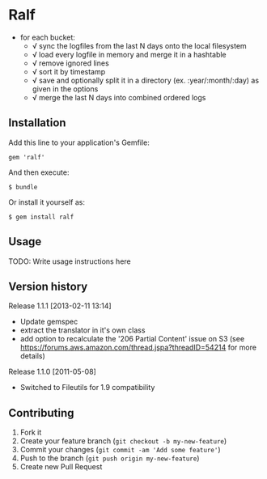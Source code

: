 # Ralf

- for each bucket:
  - √ sync the logfiles from the last N days onto the local filesystem
  - √ load every logfile in memory and merge it in a hashtable
  - √ remove ignored lines
  - √ sort it by timestamp
  - √ save and optionally split it in a directory (ex. :year/:month/:day) as given in the options
  - √ merge the last N days into combined ordered logs

## Installation

Add this line to your application's Gemfile:

    gem 'ralf'

And then execute:

    $ bundle

Or install it yourself as:

    $ gem install ralf

## Usage

TODO: Write usage instructions here

## Version history

Release 1.1.1 [2013-02-11 13:14]

* Update gemspec
* extract the translator in it's own class
* add option to recalculate the '206 Partial Content' issue on S3
	(see https://forums.aws.amazon.com/thread.jspa?threadID=54214 for more details)

Release 1.1.0 [2011-05-08]

* Switched to Fileutils for 1.9 compatibility

## Contributing

1. Fork it
2. Create your feature branch (`git checkout -b my-new-feature`)
3. Commit your changes (`git commit -am 'Add some feature'`)
4. Push to the branch (`git push origin my-new-feature`)
5. Create new Pull Request
